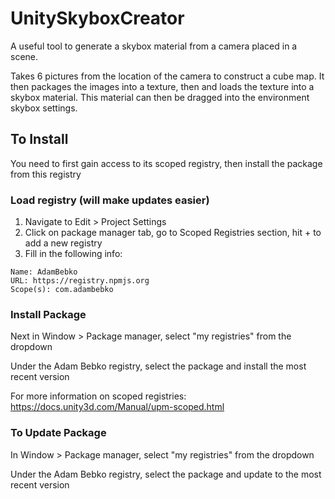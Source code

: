 # UnitySkyboxCreator
A useful tool to generate a skybox material from a camera placed in a scene.

Takes 6 pictures from the location of the camera to construct a cube map. It then packages the images into a texture, then and loads the texture into a skybox material. This material can then be dragged into the environment skybox settings.

## To Install

You need to first gain access to its scoped registry, then install the package from this registry

### Load registry (will make updates easier)
1) Navigate to Edit > Project Settings
2) Click on package manager tab, go to Scoped Registries section, hit + to add a new registry
3) Fill in the following info:

```
Name: AdamBebko
URL: https://registry.npmjs.org
Scope(s): com.adambebko
```

### Install Package
Next in Window > Package manager, select "my registries" from the dropdown

Under the Adam Bebko registry, select the package and install the most recent version

For more information on scoped registries: https://docs.unity3d.com/Manual/upm-scoped.html

### To Update Package

In Window > Package manager, select "my registries" from the dropdown

Under the Adam Bebko registry, select the package and update to the most recent version


